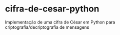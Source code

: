 # cifra-de-cesar-python
Implementação de uma cifra de César em Python para criptografia/decriptografia de mensagens

